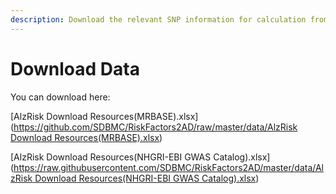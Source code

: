 ```yaml
---
description: Download the relevant SNP information for calculation from here.
---
```


# Download Data

You can download here:

\[AlzRisk Download Resources\(MRBASE\).xlsx\]\([https://github.com/SDBMC/RiskFactors2AD/raw/master/data/AlzRisk Download Resources\(MRBASE\).xlsx](https://github.com/SDBMC/RiskFactors2AD/raw/master/data/AlzRisk%20Download%20Resources%28MRBASE%29.xlsx)\)

\[AlzRisk Download Resources\(NHGRI-EBI GWAS Catalog\).xlsx\]\([https://raw.githubusercontent.com/SDBMC/RiskFactors2AD/master/data/AlzRisk Download Resources\(NHGRI-EBI GWAS Catalog\).xlsx](https://raw.githubusercontent.com/SDBMC/RiskFactors2AD/master/data/AlzRisk%20Download%20Resources%28NHGRI-EBI%20GWAS%20Catalog%29.xlsx)\)

   







